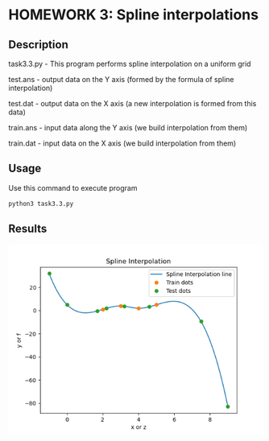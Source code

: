 # HOMEWORK 3: Spline interpolations

## Description

task3.3.py - This program performs spline interpolation on a uniform grid


test.ans - output data on the Y axis (formed by the formula of spline interpolation)

test.dat - output data on the X axis (a new interpolation is formed from this data)

train.ans - input data along the Y axis (we build interpolation from them)

train.dat - input data on the X axis (we build interpolation from them)

## Usage

Use this command to execute program

```bash
python3 task3.3.py
```
## Results
![Result](./results.png "Results")
